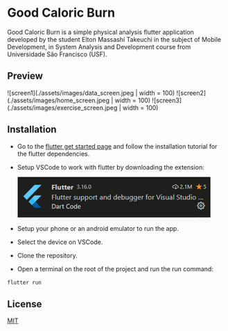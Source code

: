 # Good Caloric Burn

Good Caloric Burn is a simple physical analysis flutter application developed by the student Elton Massashi Takeuchi in the subject of Mobile Development, in System Analysis and Development course from Universidade São Francisco (USF).

## Preview

![screen1](./assets/images/data_screen.jpeg | width = 100) 
![screen2](./assets/images/home_screen.jpeg | width = 100) 
![screen3](./assets/images/exercise_screen.jpeg | width = 100) 

## Installation

- Go to the [flutter get started page](https://flutter.dev/docs/get-started/install) and follow the installation tutorial for the flutter dependencies.
- Setup VSCode to work with flutter by downloading the extension: 

    ![image1](./assets/images/extension.png)
- Setup your phone or an android emulator to run the app.
- Select the device on VSCode.
- Clone the repository.
- Open a terminal on the root of the project and run the run command:

```bash
flutter run
```

## License
[MIT](./LICENSE)
